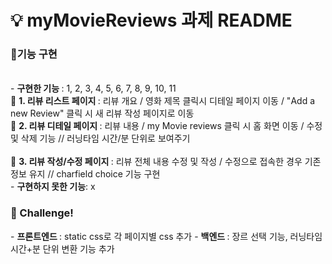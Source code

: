 <h1> 💡 myMovieReviews 과제 README </h1>

<h3> 🚨기능 구현 </h3>
<br/>
- <b>구현한 기능 </b>: 1, 2, 3, 4, 5, 6, 7, 8, 9, 10, 11
    <br/>
    📝 <b> 1. 리뷰 리스트 페이지 </b>: 리뷰 개요 / 영화 제목 클릭시 디테일 페이지 이동 / "Add a new Review" 클릭 시 새 리뷰 작성 페이지로 이동
    <br/>
    📝 <b> 2. 리뷰 디테일 페이지 </b>: 리뷰 내용 / my Movie reviews 클릭 시 홈 화면 이동 / 수정 및 삭제 기능 // 러닝타임 시간/분 단위로 보여주기
    <br/>
    <br/>
    📝 <b> 3. 리뷰 작성/수정 페이지 </b>: 리뷰 전체 내용 수정 및 작성 / 수정으로 접속한 경우 기존 정보 유지 // charfield choice 기능 구현
<br/>
- <b> 구현하지 못한 기능</b>: x

<h3> 🚨 Challenge! </h3>
- <b> 프론트엔드 </b> : static css로 각 페이지별 css 추가
- <b> 백엔드 </b> : 장르 선택 기능, 러닝타임 시간+분 단위 변환 기능 추가
